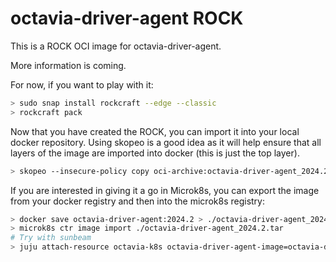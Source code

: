 # octavia-driver-agent ROCK

This is a ROCK OCI image for octavia-driver-agent.

More information is coming.

For now, if you want to play with it:

```bash
> sudo snap install rockcraft --edge --classic
> rockcraft pack
```

Now that you have created the ROCK, you can import it into
your local docker repository. Using skopeo is a good idea as
it will help ensure that all layers of the image are imported
into docker (this is just the top layer).

```bash
> skopeo --insecure-policy copy oci-archive:octavia-driver-agent_2024.2_amd64.rock docker-daemon:octavia-driver-agent:2024.2
```

If you are interested in giving it a go in Microk8s, you can
export the image from your docker registry and then into the
microk8s registry:

```bash
> docker save octavia-driver-agent:2024.2 > ./octavia-driver-agent_2024.2.tar
> microk8s ctr image import ./octavia-driver-agent_2024.2.tar
# Try with sunbeam
> juju attach-resource octavia-k8s octavia-driver-agent-image=octavia-driver-agent:2024.2
```
